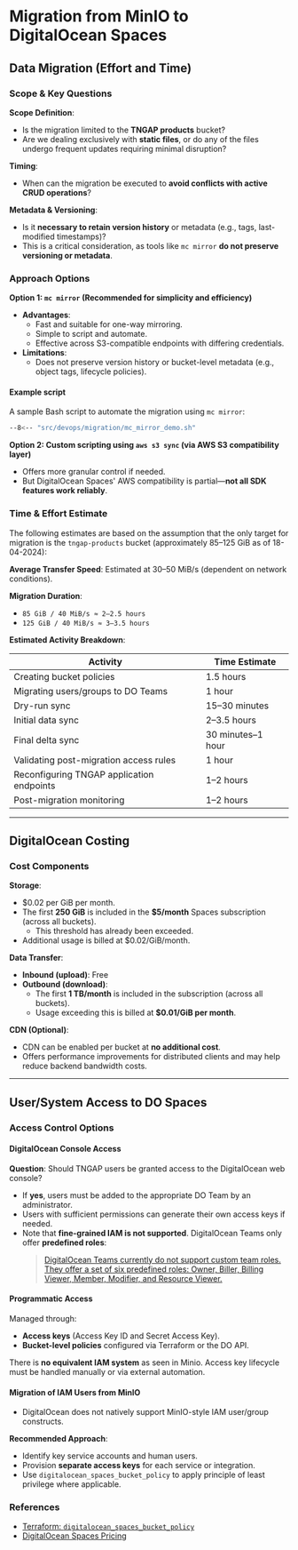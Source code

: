 # Migration from MinIO to DigitalOcean Spaces

## Data Migration (Effort and Time)

### Scope & Key Questions

**Scope Definition**:

  - Is the migration limited to the **TNGAP products** bucket?
  - Are we dealing exclusively with **static files**, or do any of the files undergo frequent updates requiring minimal disruption?

**Timing**:

  - When can the migration be executed to **avoid conflicts with active CRUD operations**?
  
**Metadata & Versioning**:

  - Is it **necessary to retain version history** or metadata (e.g., tags, last-modified timestamps)?
  - This is a critical consideration, as tools like `mc mirror` **do not preserve versioning or metadata**.

### Approach Options

**Option 1: `mc mirror` (Recommended for simplicity and efficiency)**

  - **Advantages**:
    - Fast and suitable for one-way mirroring.
    - Simple to script and automate.
    - Effective across S3-compatible endpoints with differing credentials.
  - **Limitations**:
    - Does not preserve version history or bucket-level metadata (e.g., object tags, lifecycle policies).

#### Example script

A sample Bash script to automate the migration using `mc mirror`:

```bash linenums="1"
--8<-- "src/devops/migration/mc_mirror_demo.sh"
```

**Option 2: Custom scripting using `aws s3 sync` (via AWS S3 compatibility layer)**

  - Offers more granular control if needed.
  - But DigitalOcean Spaces' AWS compatibility is partial—**not all SDK features work reliably**.

### Time & Effort Estimate
The following estimates are based on the assumption that the only target for migration is the `tngap-products` bucket (approximately 85–125 GiB as of 18-04-2024):

**Average Transfer Speed**: Estimated at 30–50 MiB/s (dependent on network conditions).

**Migration Duration**:

  - `85 GiB / 40 MiB/s ≈ 2–2.5 hours`
  - `125 GiB / 40 MiB/s ≈ 3–3.5 hours`

**Estimated Activity Breakdown**:

| Activity                                        | Time Estimate     |
|------------------------------------------------|-------------------|
| Creating bucket policies                       | 1.5 hours         |
| Migrating users/groups to DO Teams             | 1 hour            |
| Dry-run sync                                   | 15–30 minutes     |
| Initial data sync                              | 2–3.5 hours       |
| Final delta sync                               | 30 minutes–1 hour |
| Validating post-migration access rules         | 1 hour            |
| Reconfiguring TNGAP application endpoints      | 1–2 hours         |
| Post-migration monitoring                      | 1–2 hours         |

---

## DigitalOcean Costing

### Cost Components

**Storage**:

  - $0.02 per GiB per month.
  - The first **250 GiB** is included in the **$5/month** Spaces subscription (across all buckets).
    - This threshold has already been exceeded.
  - Additional usage is billed at $0.02/GiB/month.

**Data Transfer**:

  - **Inbound (upload)**: Free
  - **Outbound (download)**:
    - The first **1 TB/month** is included in the subscription (across all buckets).
    - Usage exceeding this is billed at **$0.01/GiB per month**.

**CDN (Optional)**:

  - CDN can be enabled per bucket at **no additional cost**.
  - Offers performance improvements for distributed clients and may help reduce backend bandwidth costs.

---

## User/System Access to DO Spaces

### Access Control Options

#### DigitalOcean Console Access

**Question**: Should TNGAP users be granted access to the DigitalOcean web console?

  - If **yes**, users must be added to the appropriate DO Team by an administrator.
  - Users with sufficient permissions can generate their own access keys if needed.
- Note that **fine-grained IAM is not supported**. DigitalOcean Teams only offer **predefined roles**:
  > [DigitalOcean Teams currently do not support custom team roles. They offer a set of six predefined roles: Owner, Biller, Billing Viewer, Member, Modifier, and Resource Viewer.](https://docs.digitalocean.com/platform/teams/roles/predefined/)

#### Programmatic Access

Managed through:

  - **Access keys** (Access Key ID and Secret Access Key).
  - **Bucket-level policies** configured via Terraform or the DO API.

There is **no equivalent IAM system** as seen in Minio. Access key lifecycle must be handled manually or via external automation.

#### Migration of IAM Users from MinIO

- DigitalOcean does not natively support MinIO-style IAM user/group constructs.

**Recommended Approach**:

  - Identify key service accounts and human users.
  - Provision **separate access keys** for each service or integration.
  - Use `digitalocean_spaces_bucket_policy` to apply principle of least privilege where applicable.

### References

- [Terraform: `digitalocean_spaces_bucket_policy`](https://registry.terraform.io/providers/digitalocean/digitalocean/latest/docs/resources/spaces_bucket_policy)  
- [DigitalOcean Spaces Pricing](https://docs.digitalocean.com/products/spaces/details/pricing/)
